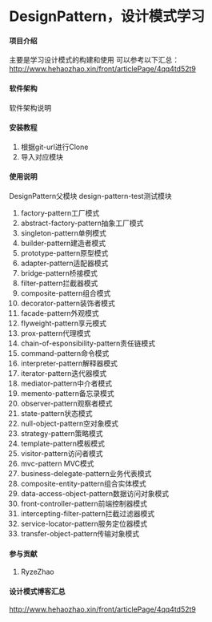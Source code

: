 # DesignPattern，设计模式学习

#### 项目介绍
主要是学习设计模式的构建和使用
可以参考以下汇总：
http://www.hehaozhao.xin/front/articlePage/4qq4td52t9

#### 软件架构
软件架构说明


#### 安装教程

1. 根据git-url进行Clone
2. 导入对应模块

#### 使用说明
DesignPattern父模块
design-pattern-test测试模块


1. factory-pattern工厂模式
2. abstract-factory-pattern抽象工厂模式
3. singleton-pattern单例模式
4. builder-pattern建造者模式
5. prototype-pattern原型模式
6. adapter-pattern适配器模式
7. bridge-pattern桥接模式
8. filter-pattern拦截器模式  
9. composite-pattern组合模式
10. decorator-pattern装饰者模式
11. facade-pattern外观模式
12. flyweight-pattern享元模式
13. prox-pattern代理模式
14. chain-of-esponsibility-pattern责任链模式
15. command-pattern命令模式
16. interpreter-pattern解释器模式
17. iterator-pattern迭代器模式
18. mediator-pattern中介者模式
19. memento-pattern备忘录模式
20. observer-pattern观察者模式
21. state-pattern状态模式
22. null-object-pattern空对象模式
23. strategy-pattern策略模式
24. template-pattern模板模式
25. visitor-pattern访问者模式
26. mvc-pattern    MVC模式
27. business-delegate-pattern业务代表模式
28. composite-entity-pattern组合实体模式
29. data-access-object-pattern数据访问对象模式
30. front-controller-pattern前端控制器模式
31. intercepting-filter-pattern拦截过滤器模式
32. service-locator-pattern服务定位器模式
33. transfer-object-pattern传输对象模式












#### 参与贡献

1. RyzeZhao

#### 设计模式博客汇总
http://www.hehaozhao.xin/front/articlePage/4qq4td52t9